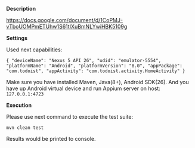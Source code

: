 **Description**

https://docs.google.com/document/d/1CoPMJ-vTboUOMPmETUhw1S61tIXuBmNLYwiHBK5109g

**Settings**

Used next capabilities:

`{
   "deviceName": "Nexus 5 API 26",
   "udid": "emulator-5554",
   "platformName": "Android",
   "platformVersion": "8.0",
   "appPackage": "com.todoist",
   "appActivity": "com.todoist.activity.HomeActivity"
 }`

Make sure you have installed Maven, Java(8+), Android SDK(26).
And you have up Android virtual device and run Appium server on host:
`127.0.0.1:4723`

**Execution**

Please use next command to execute the test suite:

`mvn clean test`

Results would be printed to console.